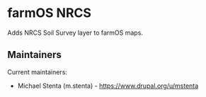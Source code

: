 # farmOS NRCS

Adds NRCS Soil Survey layer to farmOS maps.

## Maintainers

Current maintainers:

* Michael Stenta (m.stenta) - https://www.drupal.org/u/mstenta
